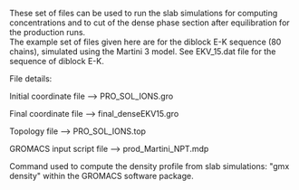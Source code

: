 These set of files can be used to run the slab simulations for computing concentrations and to cut of the dense phase section after equilibration for the production runs.  
The example set of files given here are for the diblock E-K sequence (80 chains), simulated using the Martini 3 model.  See 
EKV_15.dat file for the sequence of diblock E-K.

File details:

Initial coordinate file --> PRO_SOL_IONS.gro

Final coordinate file --> final_denseEKV15.gro

Topology file --> PRO_SOL_IONS.top

GROMACS input script file --> prod_Martini_NPT.mdp

Command used to compute the density profile from slab simulations: "gmx density" within the GROMACS software package.
